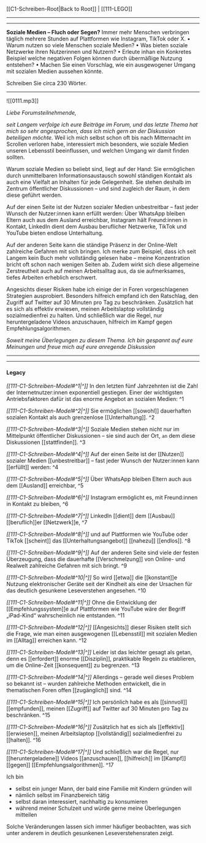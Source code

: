   [[C1-Schreiben-Root|Back to Root]] | [[111-LEGO]]  

----
---

**Soziale Medien – Fluch oder Segen?**
Immer mehr Menschen verbringen täglich mehrere Stunden auf Plattformen wie Instagram, TikTok oder X.
	•	Warum nutzen so viele Menschen soziale Medien?
	•	Was bieten soziale Netzwerke ihren Nutzerinnen und Nutzern?
	•	Erleute inhan ein Konkretes Beispiel welche negativen Folgen können durch übermäßige Nutzung entstehen?
	•	Machen Sie einen Vorschlag, wie ein ausgewogener Umgang mit sozialen Medien aussehen könnte.
	
Schreiben Sie circa 230 Wörter.

---

![[0111.mp3]]

*Liebe Forumsteilnehmende,*

*seit Langem verfolge ich eure Beiträge im Forum, und das letzte Thema hat mich so sehr angesprochen, dass ich mich gern an der Diskussion beteiligen möchte.* Weil ich mich selbst schon oft bis nach Mitternacht im Scrollen verloren habe, interessiert mich besonders, wie soziale Medien unseren Lebensstil beeinflussen, und welchen Umgang wir damit finden sollten.

Warum soziale Medien so beliebt sind, liegt auf der Hand: Sie ermöglichen durch unmittelbaren Informationsaustausch sowohl ständigen Kontakt als auch eine Vielfalt an Inhalten für jede Gelegenheit. Sie stehen deshalb im Zentrum öffentlicher Diskussionen – und sind zugleich der Raum, in dem diese geführt werden.

Auf der einen Seite ist der Nutzen sozialer Medien unbestreitbar – fast jeder Wunsch der Nutzer:innen kann erfüllt werden: Über WhatsApp bleiben Eltern auch aus dem Ausland erreichbar, Instagram hält Freund:innen in Kontakt, LinkedIn dient dem Ausbau beruflicher Netzwerke, TikTok und YouTube bieten endlose Unterhaltung.

Auf der anderen Seite kann die ständige Präsenz in der Online-Welt zahlreiche Gefahren mit sich bringen. Ich merke zum Beispiel, dass ich seit Langem kein Buch mehr vollständig gelesen habe – meine Konzentration bricht oft schon nach wenigen Seiten ab. Zudem wirkt sich diese allgemeine Zerstreutheit auch auf meinen Arbeitsalltag aus, da sie aufmerksames, tiefes Arbeiten erheblich erschwert.

Angesichts dieser Risiken habe ich einige der in Foren vorgeschlagenen Strategien ausprobiert. Besonders hilfreich empfand ich den Ratschlag, den Zugriff auf Twitter auf 30 Minuten pro Tag zu beschränken. Zusätzlich hat es sich als effektiv erwiesen, meinen Arbeitslaptop vollständig sozialmedienfrei zu halten. Und schließlich war die Regel, nur heruntergeladene Videos anzuschauen, hilfreich im Kampf gegen Empfehlungsalgorithmen.

*Soweit meine Überlegungen zu diesem Thema. Ich bin gespannt auf eure Meinungen und freue mich auf eure anregende Diskussion*



---
---


#### Legacy

*[[111-C1-Schreiben-Model#^1|^]]* In den letzten fünf Jahrzehnten ist die Zahl der Internetnutzer:innen exponentiell gestiegen. Einer der wichtigsten Antriebsfaktoren dafür ist das enorme Angebot an sozialen Medien: ^1
 
*[[111-C1-Schreiben-Model#^2|^]]* Sie ermöglichen [[sowohl]] dauerhaften sozialen Kontakt als auch grenzenlose [[Unterhaltung]]. ^2

*[[111-C1-Schreiben-Model#^3|^]]* Soziale Medien stehen nicht nur im Mittelpunkt öffentlicher Diskussionen – sie sind auch der Ort, `an` dem diese Diskussionen [[stattfinden]]. ^3


*[[111-C1-Schreiben-Model#^4|^]]* Auf der einen Seite ist der [[Nutzen]] sozialer Medien [[unbestreitbar]] – fast jeder Wunsch der Nutzer:innen kann [[erfüllt]] werden: ^4

*[[111-C1-Schreiben-Model#^5|^]]* Über WhatsApp bleiben Eltern auch aus dem [[Ausland]] erreichbar, ^5

*[[111-C1-Schreiben-Model#^6|^]]* Instagram ermöglicht es, mit Freund:innen in Kontakt zu bleiben, ^6

*[[111-C1-Schreiben-Model#^7|^]]* LinkedIn [[dient]] dem [[Ausbau]] [[beruflich]]er [[Netzwerk]]e, ^7

*[[111-C1-Schreiben-Model#^8|^]]* und auf Plattformen wie YouTube oder TikTok [[scheint]] das [[Unterhaltungsangebot]] [[nahezu]] [[endlos]]. ^8


*[[111-C1-Schreiben-Model#^9|^]]* Auf der anderen Seite sind viele der festen Überzeugung, dass die dauerhafte [[Verschmelzung]] von Online- und Realwelt zahlreiche Gefahren mit sich bringt. ^9

*[[111-C1-Schreiben-Model#^10|^]]* So wird [[etwa]] die [[konstant]]e Nutzung elektronischer Geräte seit der Kindheit als eine der Ursachen für das deutlich gesunkene Leseverstehen angesehen. ^10

*[[111-C1-Schreiben-Model#^11|^]]* Ohne die Entwicklung der [[Empfehlungssystem]]e auf Plattformen wie YouTube wäre der Begriff „iPad-Kind“ wahrscheinlich nie entstanden. ^11


*[[111-C1-Schreiben-Model#^12|^]]* [[Angesichts]] dieser Risiken stellt sich die Frage, wie man einen ausgewogenen [[Lebensstil]] mit sozialen Medien im [[Alltag]] erreichen kann. ^12

*[[111-C1-Schreiben-Model#^13|^]]* Leider ist das leichter gesagt als getan, denn es [[erfordert]] enorme [[Disziplin]], praktikable Regeln zu etablieren, um die Online-Zeit [[konsequent]] zu begrenzen. ^13

*[[111-C1-Schreiben-Model#^14|^]]* Allerdings – gerade weil dieses Problem so bekannt ist – wurden zahlreiche Methoden entwickelt, die in thematischen Foren offen [[zugänglich]] sind. ^14


*[[111-C1-Schreiben-Model#^15|^]]* Ich persönlich habe es als [[sinnvoll]] [[empfunden]], meinen [[Zugriff]] auf Twitter auf 30 Minuten pro Tag zu beschränken. ^15

*[[111-C1-Schreiben-Model#^16|^]]* Zusätzlich hat es sich als [[effektiv]] [[erwiesen]], meinen Arbeitslaptop [[vollständig]] sozialmedienfrei zu [[halten]]. ^16

*[[111-C1-Schreiben-Model#^17|^]]* Und schließlich war die Regel, nur [[heruntergeladene]] Videos [[anzuschauen]], [[hilfreich]] im [[Kampf]] [[gegen]] [[Empfehlungsalgorithmen]]. ^17


Ich bin  
- selbst ein junger Mann, der bald eine Familie mit Kindern gründen will
- nämlich selbst im Finanzbereich tätig
- selbst daran interessiert, nachhaltig zu konsumieren
- während meiner Schulzeit 
und würde gerne meine Überlegungen mitteilen


Solche Veränderungen lassen sich immer häufiger beobachten, was sich unter anderem in deutlich gesunkenen Leseverstehensraten zeigt.